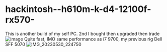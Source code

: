 # hackintosh--h610m-k-d4-12100f-rx570-
This is another build of my self PC.
2nd I bought then upgraded then trade
![image](https://github.com/sonvirgo/hackintosh--h610m-k-d4-12100f-rx570-/assets/10823037/d69ebb21-b39f-4e79-9c4e-b5f4d0af7120)
Quite fast, IMO same performance as i7 9700, my previous rig Dell SFF 5070
![IMG_20230530_224750](https://github.com/sonvirgo/hackintosh--h610m-k-d4-12100f-rx570-/assets/10823037/0b32ad61-7eaf-48d0-ae4c-170c5f4ee38b)
